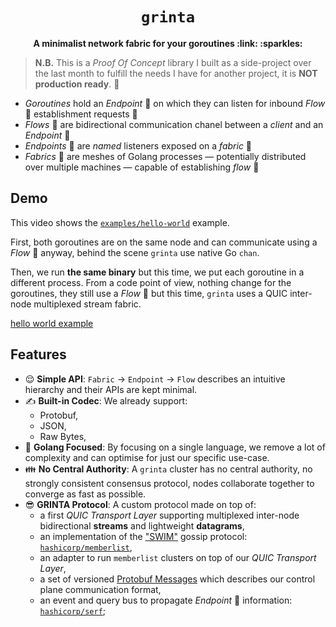 <div align="center">
  <h1><code>grinta</code></h1>

  <p>
    <strong>A minimalist network fabric for your goroutines
    :link: :sparkles:</strong>
  </p>
</div>

> **N.B.** This is a *Proof Of Concept* library I built as a side-project
> over the last month to fulfill the needs I have for another project, it is
> **NOT production ready**. :pray:

* *Goroutines* hold an *Endpoint* :round_pushpin: on which they can listen
  for inbound *Flow* :ocean: establishment requests :ocean:
* *Flows* :ocean: are bidirectional communication chanel between
  a *client* and an *Endpoint* :round_pushpin:
* *Endpoints* :round_pushpin: are *named* listeners exposed on a *fabric* :link: 
* *Fabrics* :link: are meshes of Golang processes &mdash; potentially
  distributed over multiple machines &mdash; capable of establishing
  *flow* :ocean:

## Demo

This video shows the [`examples/hello-world`](examples/hello-world/) example.

First, both goroutines are on the same node and can communicate using a
*Flow* :ocean: anyway, behind the scene `grinta` use native Go `chan`.

Then, we run **the same binary** but this time, we put each goroutine in a
different process. From a code point of view, nothing change for the goroutines,
they still use a *Flow* :ocean: but this time, `grinta` uses a QUIC inter-node
multiplexed stream fabric.

[hello world example](https://github.com/user-attachments/assets/24064e25-3eda-4153-adfc-de16f57423cb)

## Features

* :relieved: **Simple API**: `Fabric` -> `Endpoint` -> `Flow` describes an intuitive
  hierarchy and their APIs are kept minimal.
* :writing_hand: **Built-in Codec**: We already support:
  * Protobuf,
  * JSON,
  * Raw Bytes,
* :pinching_hand: **Golang Focused**: By focusing on a single language, we remove a lot of
  complexity and can optimise for just our specific use-case.
* :family: **No Central Authority**: A `grinta` cluster has no central authority, no
  strongly consistent consensus protocol, nodes collaborate together to
  converge as fast as possible.
* :sunglasses: **GRINTA Protocol**: A custom protocol made on top of:
  * a first *QUIC Transport Layer* supporting multiplexed inter-node
    bidirectional **streams** and lightweight **datagrams**, 
  * an implementation of the ["SWIM"][swim] gossip protocol:
    [`hashicorp/memberlist`][dep-mbl],
  * an adapter to run `memberlist` clusters on top of our
    *QUIC Transport Layer*,
  * a set of versioned [Protobuf Messages](./proto/grinta) which describes
    our control plane communication format,
  * an event and query bus to propagate *Endpoint* :round_pushpin: information:
    [`hashicorp/serf`][dep-serf];

[swim]: (http://ieeexplore.ieee.org/document/1028914/)
[dep-mbl]: https://pkg.go.dev/github.com/hashicorp/memberlist
[dep-serf]: https://pkg.go.dev/github.com/hashicorp/serf
